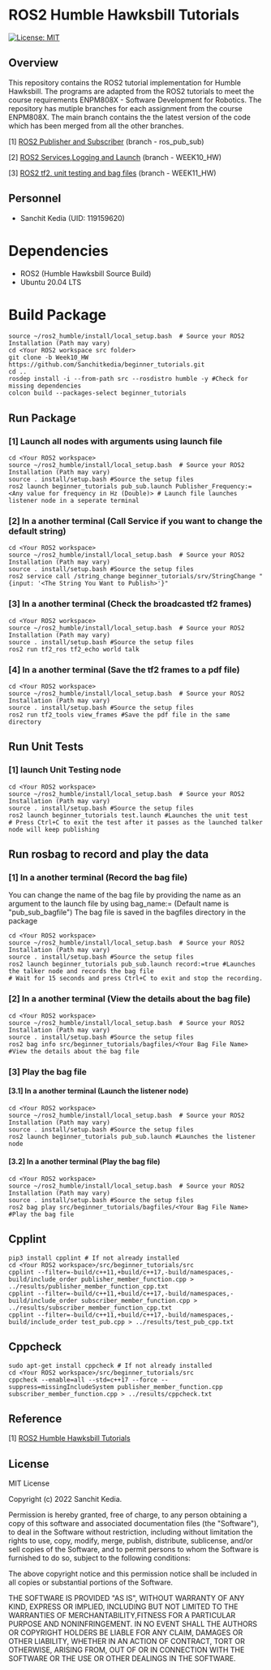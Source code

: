 # ROS2 Humble Hawksbill Tutorials
[![License: MIT](https://img.shields.io/badge/License-MIT-blue.svg)](https://opensource.org/licenses/MIT)

## Overview
This repository contains the ROS2 tutorial implementation for Humble Hawksbill.
The programs are adapted from the ROS2 tutorials to meet the course requirements ENPM808X - Software Development for Robotics.
The repository has mutiple branches for each assignment from the course ENPM808X.
The main branch contains the the latest version of the code which has been merged from all the other branches.

[1] [ROS2 Publisher and Subscriber](https://umd.instructure.com/courses/1336069/assignments/6179366) (branch - ros_pub_sub)

[2] [ROS2 Services,Logging and Launch](https://umd.instructure.com/courses/1336069/assignments/6182236) (branch - WEEK10_HW)

[3] [ROS2 tf2, unit testing and bag files](https://umd.instructure.com/courses/1336069/assignments/6188169) (branch - WEEK11_HW)

## Personnel
- Sanchit Kedia (UID: 119159620) 

# Dependencies
- ROS2 (Humble Hawksbill Source Build)
- Ubuntu 20.04 LTS

# Build Package
```
source ~/ros2_humble/install/local_setup.bash  # Source your ROS2 Installation (Path may vary)
cd <Your ROS2 workspace src folder>
git clone -b Week10_HW https://github.com/Sanchitkedia/beginner_tutorials.git
cd ..
rosdep install -i --from-path src --rosdistro humble -y #Check for missing dependencies
colcon build --packages-select beginner_tutorials
```

## Run Package
### [1] Launch all nodes with arguments using launch file
```
cd <Your ROS2 workspace>
source ~/ros2_humble/install/local_setup.bash  # Source your ROS2 Installation (Path may vary)
source . install/setup.bash #Source the setup files
ros2 launch beginner_tutorials pub_sub.launch Publisher_Frequency:=<Any value for frequency in Hz (Double)> # Launch file launches listener node in a seperate terminal
```

### [2] In a another terminal (Call Service if you want to change the default string)
```
cd <Your ROS2 workspace>
source ~/ros2_humble/install/local_setup.bash  # Source your ROS2 Installation (Path may vary)
source . install/setup.bash #Source the setup files
ros2 service call /string_change beginner_tutorials/srv/StringChange "{input: '<The String You Want to Publish>'}"
```

### [3] In a another terminal (Check the broadcasted tf2 frames)
```
cd <Your ROS2 workspace>
source ~/ros2_humble/install/local_setup.bash  # Source your ROS2 Installation (Path may vary)
source . install/setup.bash #Source the setup files
ros2 run tf2_ros tf2_echo world talk
```

### [4] In a another terminal (Save the tf2 frames to a pdf file)
```
cd <Your ROS2 workspace>
source ~/ros2_humble/install/local_setup.bash  # Source your ROS2 Installation (Path may vary)
source . install/setup.bash #Source the setup files
ros2 run tf2_tools view_frames #Save the pdf file in the same directory
```
## Run Unit Tests
### [1] launch Unit Testing node
```
cd <Your ROS2 workspace>
source ~/ros2_humble/install/local_setup.bash  # Source your ROS2 Installation (Path may vary)
source . install/setup.bash #Source the setup files
ros2 launch beginner_tutorials test.launch #Launches the unit test
# Press Ctrl+C to exit the test after it passes as the launched talker node will keep publishing
```
## Run rosbag to record and play the data
### [1] In a another terminal (Record the bag file)
You can change the name of the bag file by providing the name as an argument to the launch file by using bag_name:=<Your Bag File Name> (Default name is "pub_sub_bagfile")
The bag file is saved in the bagfiles directory in the package
```
cd <Your ROS2 workspace>
source ~/ros2_humble/install/local_setup.bash  # Source your ROS2 Installation (Path may vary)
source . install/setup.bash #Source the setup files
ros2 launch beginner_tutorials pub_sub.launch record:=true #Launches the talker node and records the bag file
# Wait for 15 seconds and press Ctrl+C to exit and stop the recording.
```
### [2] In a another terminal (View the details about the bag file)
```
cd <Your ROS2 workspace>
source ~/ros2_humble/install/local_setup.bash  # Source your ROS2 Installation (Path may vary)
source . install/setup.bash #Source the setup files
ros2 bag info src/beginner_tutorials/bagfiles/<Your Bag File Name> #View the details about the bag file
```

### [3] Play the bag file
#### [3.1] In a another terminal (Launch the listener node)
```
cd <Your ROS2 workspace>
source ~/ros2_humble/install/local_setup.bash  # Source your ROS2 Installation (Path may vary)
source . install/setup.bash #Source the setup files
ros2 launch beginner_tutorials pub_sub.launch #Launches the listener node
```
#### [3.2] In a another terminal (Play the bag file)
```
cd <Your ROS2 workspace>
source ~/ros2_humble/install/local_setup.bash  # Source your ROS2 Installation (Path may vary)
source . install/setup.bash #Source the setup files
ros2 bag play src/beginner_tutorials/bagfiles/<Your Bag File Name> #Play the bag file
```

## Cpplint
```
pip3 install cpplint # If not already installed
cd <Your ROS2 workspace>/src/beginner_tutorials/src
cpplint --filter=-build/c++11,+build/c++17,-build/namespaces,-build/include_order publisher_member_function.cpp > ../results/publisher_member_function_cpp.txt
cpplint --filter=-build/c++11,+build/c++17,-build/namespaces,-build/include_order subscriber_member_function.cpp > ../results/subscriber_member_function_cpp.txt
cpplint --filter=-build/c++11,+build/c++17,-build/namespaces,-build/include_order test_pub.cpp > ../results/test_pub_cpp.txt
```

## Cppcheck
```
sudo apt-get install cppcheck # If not already installed
cd <Your ROS2 workspace>/src/beginner_tutorials/src
cppcheck --enable=all --std=c++17 --force --suppress=missingIncludeSystem publisher_member_function.cpp subscriber_member_function.cpp > ../results/cppcheck.txt
```

## Reference

[1] [ROS2 Humble Hawksbill Tutorials](http://docs.ros.org/en/humble/Tutorials.html)

## License

MIT License

Copyright (c) 2022 Sanchit Kedia.

Permission is hereby granted, free of charge, to any person obtaining a copy of this software and associated documentation files (the "Software"), to deal in the Software without restriction, including without limitation the rights to use, copy, modify, merge, publish, distribute, sublicense, and/or sell copies of the Software, and to permit persons to whom the Software is furnished to do so, subject to the following conditions:

The above copyright notice and this permission notice shall be included in all copies or substantial portions of the Software.

THE SOFTWARE IS PROVIDED "AS IS", WITHOUT WARRANTY OF ANY KIND, EXPRESS OR IMPLIED, INCLUDING BUT NOT LIMITED TO THE WARRANTIES OF MERCHANTABILITY,FITNESS FOR A PARTICULAR PURPOSE AND NONINFRINGEMENT. IN NO EVENT SHALL THE AUTHORS OR COPYRIGHT HOLDERS BE LIABLE FOR ANY CLAIM, DAMAGES OR OTHER LIABILITY, WHETHER IN AN ACTION OF CONTRACT, TORT OR OTHERWISE, ARISING FROM, OUT OF OR IN CONNECTION WITH THE SOFTWARE OR THE USE OR OTHER DEALINGS IN THE SOFTWARE.
